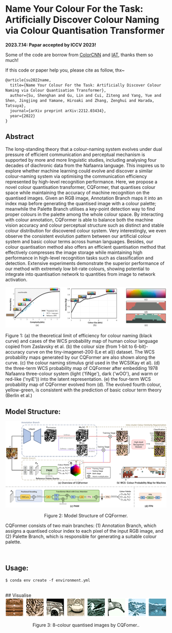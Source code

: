 # Name Your Colour For the Task: Artificially Discover Colour Naming via Colour Quantisation Transformer

**2023.7.14: Papar accepted by ICCV 2023!** 

Some of the code are borrow from [ColorCNN](https://github.com/hou-yz/color_distillation) and [IAT](https://github.com/cuiziteng/Illumination-Adaptive-Transformer), thanks them so much!

If this code or paper help you, please cite as follow, thx~

```
@article{su2022name,
  title={Name Your Colour For the Task: Artificially Discover Colour Naming via Colour Quantisation Transformer},
  author={Su, Shenghan and Gu, Lin and Cui, Ziteng and Yang, Yue and Shen, Jingjing and Yamane, Hiroaki and Zhang, Zenghui and Harada, Tatsuya},
  journal={arXiv preprint arXiv:2212.03434},
  year={2022}
}
```


## Abstract
The long-standing theory that a colour-naming system evolves under dual pressure of efficient communication and perceptual mechanism is supported by more and more linguistic studies, including analysing  four decades of diachronic data from the Nafaanra language. This inspires us to explore whether machine learning could evolve and discover a similar colour-naming system via optimising the communication efficiency represented by high-level recognition performance. Here, we propose a novel colour quantisation transformer, CQFormer, that quantises colour space while maintaining the accuracy of machine recognition on the quantised images. Given an RGB image, Annotation Branch maps it into an index map before generating the quantised image with a colour palette; meanwhile the Palette Branch utilises a key-point detection way to find proper colours in the palette among the whole colour space. By interacting with colour annotation,  CQFormer is able to balance both the machine vision accuracy and colour perceptual structure such as distinct and stable colour distribution for discovered colour system. Very interestingly, we even observe the consistent evolution pattern between our artificial colour system and basic colour terms across human languages. Besides, our colour quantisation method also offers an efficient quantisation method that effectively compresses the image storage while maintaining high performance in high-level recognition tasks such as classification and detection. Extensive experiments demonstrate the superior performance of our method with extremely low bit-rate colours, showing potential to integrate into quantisation network to quantities from image to network activation. 

<!-- ![image](pics/IAT.png) -->
<div align="center">
  <img src="./images/overview.png">
</div>
<p>
  Figure 1: (a) the theoretical limit of efficiency for colour naming (black curve) and  cases of the WCS probability map of human colour language copied from Zaslavsky et al. (b) the colour size (from 1-bit to 6-bit)-accuracy curve on the tiny-imagenet-200 (Le et al}) dataset. The WCS probability maps generated by our CQFormer are also shown along the curve. (c)  the colour naming stimulus grid used in the WCS(Kay et al). (d) the three-term WCS probability map of CQFormer after embedding 1978 Nafaanra three-colour system (light ('fiNge'), dark ('wOO'), and warm or red-like ('nyiE')) into the latent representation. (e) the four-term WCS probability map of CQFormer evolved from (d). The evolved fourth colour, yellow-green, is consistent with the prediction of basic colour term theory (Berlin et al.)
</p>

## Model Structure:


<div align="center">
  <img src="./images/CQFormer_1.png">
</div>
<p align="center">
  Figure 2: Model Structure of CQFormer.
</p>

CQFormer consists of two main branches: (1) Annotation Branch, which assigns a quantised colour index to each pixel of the input RGB image, and (2) Palette Branch, which is  responsible for generating a suitable colour palette.

<br/>

## Usage:


```
$ conda env create -f environment.yml
```

<br/>
## Visualise
<div align="center">
  <img src="./images/colourful1.png">
</div>
<p align="center">
  Figure 3: 8-colour quantised images by CQFomer..
</p>
